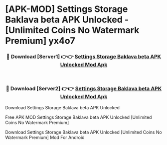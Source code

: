 # [APK-MOD] Settings Storage Baklava beta APK Unlocked - [Unlimited Coins No Watermark Premium] yx4o7



<div align="center">
<h3>🔴 Download [Server1] 👉👉 <a href="https://momento.my/?title=Settings_Storage_Baklava_beta_APK_Unlocked">Settings Storage Baklava beta APK Unlocked Mod Apk</a></h3><br>

<h3>🔴 Download [Server2] 👉👉 <a href="https://momento.my/?title=Settings_Storage_Baklava_beta_APK_Unlocked">Settings Storage Baklava beta APK Unlocked Mod Apk</a></h3>
</div>



Download Settings Storage Baklava beta APK Unlocked 

Free APK MOD Settings Storage Baklava beta APK Unlocked [Unlimited Coins No Watermark Premium]

Download Settings Storage Baklava beta APK Unlocked [Unlimited Coins No Watermark Premium] Mod For Android
